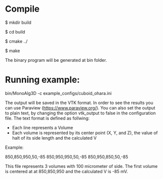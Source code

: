 # Compile

$ mkdir build

$ cd build

$ cmake ../

$ make

The binary program will be generated at bin folder.

# Running example:

bin/MonoAlg3D -c example_configs/cuboid_ohara.ini

The output will be saved in the VTK format. In order to see the results you can use Paraview (https://www.paraview.org/). You can also set the output to plain text, by changing the option vtk_output to false in the configuration file. The text format is defined as follwing:

- Each line represents a Volume
- Each volume is represented by its center point (X, Y, and Z), the value of halt of its side length and the calculated V

Example:

850,850,950,50,-85
850,950,950,50,-85
850,950,850,50,-85

This file represents 3 volumes with 100 micrometer of side. The first volume is centered at  at 850,850,950 and the calculated V is -85 mV.

